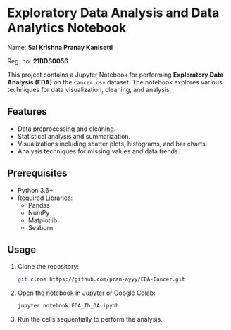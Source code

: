# Exploratory Data Analysis and Data Analytics Notebook

Name: **Sai Krishna Pranay Kanisetti**

Reg. no: **21BDS0056**

This project contains a Jupyter Notebook for performing **Exploratory Data Analysis (EDA)** on the `cancer.csv` dataset. The notebook explores various techniques for data visualization, cleaning, and analysis.

## Features

- Data preprocessing and cleaning.
- Statistical analysis and summarization.
- Visualizations including scatter plots, histograms, and bar charts.
- Analysis techniques for missing values and data trends.

## Prerequisites

- Python 3.6+
- Required Libraries:
  - Pandas
  - NumPy
  - Matplotlib
  - Seaborn

## Usage

1. Clone the repository:
   ```bash
   git clone https://github.com/pran-ayyy/EDA-Cancer.git
    ```

2. Open the notebook in Jupyter or Google Colab:
    ```bash
    jupyter notebook EDA_Th_DA.ipynb
    ```

3. Run the cells sequentially to perform the analysis.
